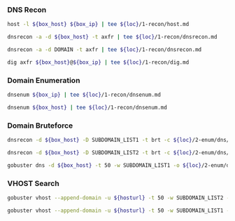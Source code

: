 ### DNS Recon

```bash
host -l ${box_host} ${box_ip} | tee ${loc}/1-recon/host.md
```

```bash
dnsrecon -a -d ${box_host} -t axfr | tee ${loc}/1-recon/dnsrecon.md
```

```bash
dnsrecon -a -d DOMAIN -t axfr | tee ${loc}/1-recon/dnsrecon.md
```

```bash
dig axfr ${box_host}@${box_ip} | tee ${loc}/1-recon/dig.md
```

### Domain Enumeration

```bash
dnsenum ${box_ip} | tee ${loc}/1-recon/dnsenum.md
```

```bash
dnsenum ${box_host} | tee ${loc}/1-recon/dnsenum.md
```

### Domain Bruteforce

```bash
dnsrecon -d ${box_host} -D SUBDOMAIN_LIST1 -t brt -c ${loc}/2-enum/dns/dnsrecon_brute_host_sub1.csv
```

```bash
dnsrecon -d ${box_host} -D SUBDOMAIN_LIST2 -t brt -c ${loc}/2-enum/dns/dnsrecon_brute_host_sub2.csv
```

```bash
gobuster dns -d ${box_host} -t 50 -w SUBDOMAIN_LIST1 -o ${loc}/2-enum/dns/gob_dns_sub1.md
```

### VHOST Search

```bash
gobuster vhost --append-domain -u ${hosturl} -t 50 -w SUBDOMAIN_LIST2 -o ${loc}/2-enum/dns/gob_vhost_sub2.md
```

```bash
gobuster vhost --append-domain -u ${hosturl} -t 50 -w SUBDOMAIN_LIST1 -o ${loc}/2-enum/dns/gob_vhost_sub1.md
```